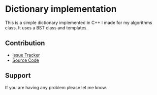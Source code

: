 Dictionary implementation
================
This is a simple dictionary implemented in C++ I made for my algorithms class. It uses a BST class and templates.

Contribution
----------

- [Issue Tracker](https://github.com/valva-ro/dictionaryBST/issues)
- [Source Code](https://github.com/valva-ro/dictionaryBST/)


Support
-------

If you are having any problem please let me know.

